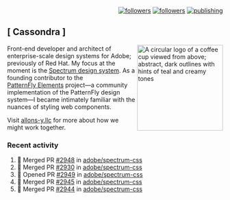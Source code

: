 <p align="right"><a rel="me" href="https://front-end.social/@castastrophe">
    <img alt="followers" title="Follow me on Mastodon" src="https://img.shields.io/mastodon/follow/109297102751309835?domain=https%3A%2F%2Ffront-end.social&label=Follow&logo=mastodon&logoColor=white&style=for-the-badge&labelColor=008080&color=006969"/></a>
  <a href="https://codepen.io/castastrophe/">
    <img alt="followers" title="Follow me on CodePen" src="https://img.shields.io/badge/23-1?color=640464&labelColor=7c007c&style=for-the-badge&logo=codepen&label=Follow"/></a>
<a href="https://castastrophe.medium.com/">
    <img alt="publishing" title="View articles on Medium" src="https://img.shields.io/badge/107-1?color=666&labelColor=444&label=subscribe&logo=medium&logoColor=white&style=for-the-badge"/></a>
</p>

## [&nbsp;Cassondra&nbsp;]

<img align="right" src="https://github-production-user-asset-6210df.s3.amazonaws.com/1840295/253016758-ba468774-1cd3-42c2-8f43-947b5eeb5edf.png" height="200" alt="A circular logo of a coffee cup viewed from above; abstract, dark outlines with hints of teal and creamy tones">

Front-end developer and architect of enterprise-scale design systems for Adobe; previously of Red Hat. My focus at the moment is the [Spectrum design system](https://github.com/adobe/spectrum-css). As a founding contributor to the [PatternFly&nbsp;Elements](https://github.com/patternfly/patternfly-elements) project&mdash;a community implementation of the PatternFly design system&mdash;I became intimately familiar with the nuances of styling web components.

Visit [allons-y.llc](http://allons-y.llc/) for more about how we might work together.

### Recent activity

<!--START_SECTION:activity-->
1. 🎉 Merged PR [#2948](https://github.com/adobe/spectrum-css/pull/2948) in [adobe/spectrum-css](https://github.com/adobe/spectrum-css)
2. 🎉 Merged PR [#2930](https://github.com/adobe/spectrum-css/pull/2930) in [adobe/spectrum-css](https://github.com/adobe/spectrum-css)
3. 💪 Opened PR [#2949](https://github.com/adobe/spectrum-css/pull/2949) in [adobe/spectrum-css](https://github.com/adobe/spectrum-css)
4. 🎉 Merged PR [#2945](https://github.com/adobe/spectrum-css/pull/2945) in [adobe/spectrum-css](https://github.com/adobe/spectrum-css)
5. 🎉 Merged PR [#2944](https://github.com/adobe/spectrum-css/pull/2944) in [adobe/spectrum-css](https://github.com/adobe/spectrum-css)
<!--END_SECTION:activity-->
